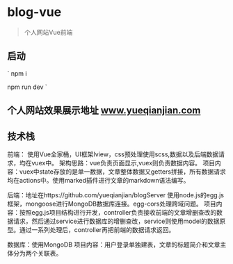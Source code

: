 # blog-vue

> 个人网站Vue前端

## 启动
`
npm i

npm run dev
`

## 个人网站效果展示地址 www.yueqianjian.com

## 技术栈

前端：
使用Vue全家桶，UI框架Iview，css预处理使用scss,数据以及后端数据请求，均在vuex中。
架构思路：vue负责页面显示,vuex则负责数据内容。
项目内容：vuex中state存放的是单一数据，文章整体数据又getters拼接，所有数据请求均在actions中。使用marked插件进行文章的markdown语法编写。

后端：地址在https://github.com/yueqianjian/blogServer
使用node.js的egg.js框架，mongoose进行MongoDB数据库连接。egg-cors处理跨域问题。
项目内容：按照egg.js项目结构进行开发，controller负责接收前端的文章增删查改的数据请求，然后通过service进行数据库的增删查改，service则使用model的数据原型。通过一系列处理后，controller再把前端的数据请求返回。

数据库：使用MongoDB
项目内容：用户登录单独建表，文章的标题简介和文章主体分为两个关联表。
